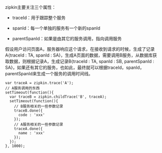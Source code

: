 zipkin主要关注三个属性：

- traceId：用于跟踪整个服务

- spanId：每一个单独的服务有一个新的spanId

- parentSpanId：如果是由其它的服务调用，指向调用服务

假设用户访问页面A，服务器响应这个请求，在接收到请求的时候，生成了记录A{traceId : TA, spanId : SA}，生成A页面的数据，需要调用B服务，从数据库获取数据，则根据记录A，生成记录B{traceId : TA, spanId : SB, parentSpanId : SA}，如果还有其它的服务，也如此，最终就可以根据traceId，spanId，parentSpanId来生成一个服务的调用时间线。


```
var traceA = zipkin.trace('A');
// A服务调用的东西
setTimeout(function(){
  var traceB = zipkin.childTrace('B', traceA);
  setTimeout(function(){
    // B服务相关的一些参数记录
    traceB.done({
      code : 'xxx'
    });
    // A服务相关的一些参数记录
    traceA.done({
      name : 'xxx'
    });
  });
}, 1000);

```
